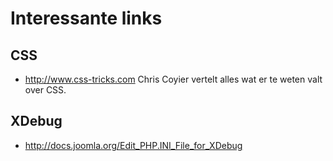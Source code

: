 # Interessante links

## CSS

- http://www.css-tricks.com Chris Coyier vertelt alles wat er te weten valt over CSS.

## XDebug
- http://docs.joomla.org/Edit_PHP.INI_File_for_XDebug

